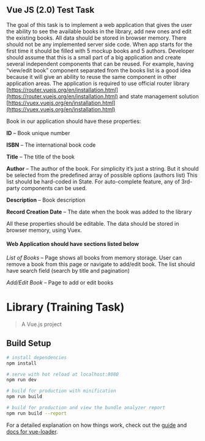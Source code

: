 ## Vue JS (2.0) Test Task

The goal of this task is to implement a web application that gives the user the ability to see the available books in the library, add new ones and edit the existing books. All data should be stored in browser memory. There should not be any implemented server side code. When app starts for the first time it should be filled with 5 mockup books and 5 authors. Developer should assume that this is a small part of a big application and create several independent components that can be reused. For example, having “view/edit book” component separated from the books list is a good idea because it will give an ability to reuse the same component in other application areas. 
The application is required to use  official router library [https://router.vuejs.org/en/installation.html](https://router.vuejs.org/en/installation.html) and state management solution [https://vuex.vuejs.org/en/installation.html](https://vuex.vuejs.org/en/installation.html) 

Book in our application should have these properties:

**ID** 			– 	Book unique number

**ISBN** 			– 	The international book code

**Title**			– 	The title of the book

**Author**		– 	The author of the book. For simplicity it’s just a string. But it should be selected from the predefined array of possible options (authors list) This list should be hard-coded in State. For auto-complete feature, any of 3rd-party components can be used.

**Description** 		– 	Book description

**Record Creation Date** 		– 	The date when the book was added to the library

All these properties should be editable. The data should be stored in browser memory, using Vuex.

#### Web Application should have sections listed below
*List of Books*		– 	Page shows all books from memory storage. User can remove a book from this page or navigate to add/edit book. The list should have search field (search by title and pagination)

*Add/Edit Book* 		– 	Page to add or edit books


# Library (Training Task)

> A Vue.js project

## Build Setup

``` bash
# install dependencies
npm install

# serve with hot reload at localhost:8080
npm run dev

# build for production with minification
npm run build

# build for production and view the bundle analyzer report
npm run build --report
```

For a detailed explanation on how things work, check out the [guide](http://vuejs-templates.github.io/webpack/) and [docs for vue-loader](http://vuejs.github.io/vue-loader).
